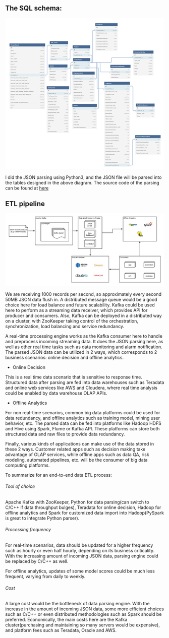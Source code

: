 ## The SQL schema:

![sql_schema_diagram](https://github.com/telenovelachuan/camino_data_engineering_take_home/blob/master/Json_parsing/sql_schema.jpg)

I did the JSON parsing using Python3, and the JSON file will be parsed into the tables designed in the above diagram.
The source code of the parsing can be found at 
[here](https://github.com/telenovelachuan/camino_data_engineering_take_home/blob/master/Json_parsing/JSON_parsing.ipynb)


## ETL pipeline

![ETL_diagram](https://github.com/telenovelachuan/camino_data_engineering_take_home/blob/master/ETL_pipeline/ETL.jpeg)


We are receiving 1000 records per second, so approximately every second 50MB JSON data flush in. A distributed message queue would be a good choice here for load balance and future scalability.
Kafka could be used here to perform as a streaming data receiver, which provides API for producer and consumers. Also, Kafka can be deployed in a distributed way on a cluster, with ZooKeeper taking control of the orchestration, synchronization, load balancing and service redundancy.

A real-time processing engine works as the Kafka consumer here to handle and preprocess incoming streaming data. It does the JSON parsing here, as well as other real time tasks such as data monitoring and alarm notification.
The parsed JSON data can be utilized in 2 ways, which corresponds to 2 business scenarios: online decision and offline analytics.

- Online Decision

This is a real time data scenario that is sensitive to response time. Structured data after parsing are fed into data warehouses such as Teradata and online web services like AWS and Cloudera, where real time analysis could be enabled by data warehouse OLAP APIs.

- Offline Analytics

For non real-time scenarios, common big data platforms could be used for data redundancy, and offline analytics such as training model, mining user behavior, etc.
The parsed data can be fed into platforms like Hadoop HDFS and Hive using Spark, Flume or Kafka API. These platforms can store both structured data and raw files to provide data redundancy.

Finally, various kinds of applications can make use of the data stored in these 2 ways. Customer related apps such as decision making take advantage of OLAP services, while offline apps such as data QA, risk modeling, automated pipelines, etc. will be the consumer of big data computing platforms.

To summarize for an end-to-end data ETL process:

###### Tool of choice

Apache Kafka with ZooKeeper, Python for data parsing(can switch to C/C++ if data throughput bulges), Teradata for online decision, Hadoop for offline analytics and Spark for customized data import into Hadoop(PySpark is great to integrate Python parser).

###### Processing frequency

For real-time scenarios, data should be updated for a higher frequency such as hourly or even half hourly, depending on its business criticality. With the increasing amount of incoming JSON data, parsing engine could be replaced by C/C++ as well.

For offline analytics, updates of some model scores could be much less frequent, varying from daily to weekly.

###### Cost

A large cost would be the bottleneck of data parsing engine. With the increase in the amount of incoming JSON data, some more efficient choices such as C/C++ or even distributed methodologies such as Spark should be preferred. 
Economically, the main costs here are the Kafka cluster(purchasing and maintaining so many servers would be expensive), and platform fees such as Teradata, Oracle and AWS.


